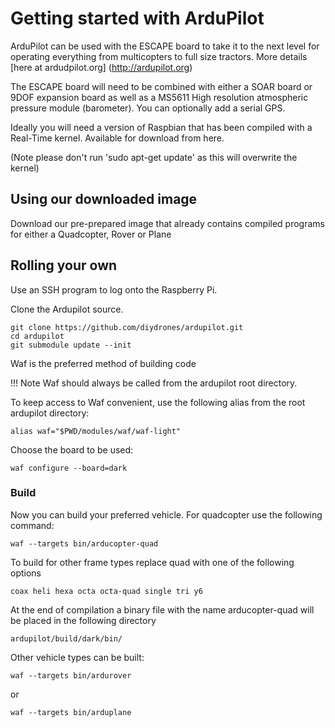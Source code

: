 # Getting started with ArduPilot

ArduPilot can be used with the ESCAPE board to take it to the next level for operating everything from multicopters to full size tractors. More details [here at ardudpilot.org] (http://ardupilot.org)

The ESCAPE board will need to be combined with either a SOAR board  or 9DOF expansion board as well as a MS5611 High resolution atmospheric pressure module (barometer). You can optionally add a serial GPS.

Ideally you will need a version of Raspbian that has been compiled with a Real-Time kernel. Available for download from here.

(Note please don't run 'sudo apt-get update' as this will overwrite the kernel)

## Using our downloaded image

Download our pre-prepared image that already contains compiled programs for either a Quadcopter, Rover or Plane


## Rolling your own

Use an SSH program to log onto the Raspberry Pi.

Clone the Ardupilot source.

```
git clone https://github.com/diydrones/ardupilot.git
cd ardupilot
git submodule update --init
```

Waf is the preferred method of building code

!!! Note
	Waf should always be called from the ardupilot root directory.

To keep access to Waf convenient, use the following alias from the root ardupilot directory:

```
alias waf="$PWD/modules/waf/waf-light"
```

Choose the board to be used:

```
waf configure --board=dark
```

### Build

Now you can build your preferred vehicle. For quadcopter use the following command:

```
waf --targets bin/arducopter-quad
```

To build for other frame types replace quad with one of the following options

```
coax heli hexa octa octa-quad single tri y6
```

At the end of compilation a binary file with the name arducopter-quad will be placed in the following directory

```
ardupilot/build/dark/bin/ 
```

Other vehicle types can be built:

```
waf --targets bin/ardurover  
```

or

```
waf --targets bin/arduplane
```



 



 